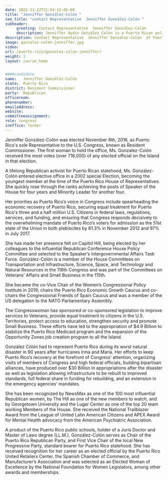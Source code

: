 ```yaml
---
date: 2022-11-22T11:54:12-05:00
title: "Jenniffer González-Colón "
seo_title: "contact Representative  Jenniffer González-Colón "
subheader:
     greeting: Contact Representative  Jenniffer González-Colón  
     description: Jenniffer Aydin González Colón is a Puerto Rican politician who currently serves as the 20th Resident Commissioner of Puerto Rico. González has served in leadership positions in the New Progressive Party of Puerto Rico and in the Republican Party of the United States.
description: Contact Representative  Jenniffer González-Colón  of Puerto Rico. Contact information for Jenniffer González-Colón  includes email address, phone number, and mailing address.
image: gonzalez-colon-jenniffer.jpg
video: 
url: /puerto-rico/gonzalez-colon-jenniffer/
weight: 1
layout: course_home


####candidate
name:	Jenniffer González-Colón 
state:	Puerto Rico
district: Resident Commissioner
party:	Republican
officeroom:
phonenumber:	
emailaddress:	
website:	
committeeassignment: 
role: congress
inoffice: former
---
```


Jenniffer González-Colón was elected November 8th, 2016, as Puerto Rico's sole Representative to the U.S. Congress, known as Resident Commissioner. The first woman to hold the office, Ms. Gonzalez-Colón received the most votes (over 718,000) of any elected official on the Island in that election.

A lifelong Republican activist for Puerto Rican statehood, Ms. González-Colón entered elective office in a 2002 special Election, becoming the youngest member at the time of the Puerto Rico House of Representatives. She quickly rose through the ranks achieving the posts of Speaker of the House for four years and Minority Leader for another four.

Her priorities as Puerto Rico’s voice in Congress include spearheading the economic recovery of Puerto Rico, securing equal treatment for Puerto Rico's three and a half million U.S. Citizens in federal laws, regulations, services, and funding, and ensuring that Congress responds decisively to the overwhelming mandate of Puerto Rico’s voters for admission as the 51st state of the Union in both plebiscites by 61.3% in November 2012 and 97% in July 2017.

She has made her presence felt on Capitol Hill, being elected by her colleagues to the influential Republican Conference House Policy Committee and selected to the Speaker’s Intergovernmental Affairs Task Force. González-Colón is a member of the House Committees on Transportation and Infrastructure, Science, Space, and Technology and Natural Resources in the 116th Congress and was part of the Committees on Veterans’ Affairs and Small Business in the 115th.

She became the co-Vice Chair of the Women’s Congressional Policy Institute in 2019; chairs the Puerto Rico Economic Growth Caucus and co-chairs the Congressional Friends of Spain Caucus and was a member of the US delegation to the NATO Parliamentary Assembly.

The Congresswoman has sponsored or co-sponsored legislation to improve services to Veterans, provide equal treatment to citizens in the U.S. Territories, protect access to education, strengthen security and promote Small Business. These efforts have led to the appropriation of $4.9 Billion to stabilize the Puerto Rico Medicaid program and the expansion of the Opportunity Zones job creation program to all the Island.

González Colón had to represent Puerto Rico during its worst natural disaster in 90 years after hurricanes Irma and Maria. Her efforts to keep Puerto Rico’s recovery at the forefront of Congress’ attention, organizing visits of members of Congress and high federal officials, building bipartisan alliances, have produced over $30 Billion in appropriations after the disaster as well as legislation allowing infrastructure to be rebuilt to improved standards, full federal share in funding for rebuilding, and an extension in the emergency agencies’ mandates.

She has been recognized by NewsMax as one of the 100 most influential Republican women, by The Hill as one of the new members to watch, and by Georgetown University and the Lugar Center as one of the top 20 team working Members of the House. She received the National Trailblazer Award from the League of United Latin American Citizens and APEX Award for Mental Health advocacy from the American Psychiatric Association.

A product of the Puerto Rico public schools, holder of a Juris Doctor and Master of Laws degree (LL.M.), González-Colón serves as Chair of the Puerto Rico Republican Party, and First Vice Chair of the local New Progressive Party, standard bearer for Puerto Rico statehood. She has received recognition for her career as an elected official by the Puerto Rico United Retailers Center, the Spanish Chamber of Commerce, and Manufacturer’s Association and was selected as an Elected Woman of Excellence by the National Foundation for Women Legislators, among other awards and memberships.

